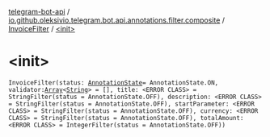 [telegram-bot-api](../../index.md) / [io.github.oleksivio.telegram.bot.api.annotations.filter.composite](../index.md) / [InvoiceFilter](index.md) / [&lt;init&gt;](./-init-.md)

# &lt;init&gt;

`InvoiceFilter(status: `[`AnnotationState`](../../io.github.oleksivio.telegram.bot.api.model.annotation/-annotation-state/index.md)` = AnnotationState.ON, validator: `[`Array`](https://kotlinlang.org/api/latest/jvm/stdlib/kotlin/-array/index.html)`<`[`String`](https://kotlinlang.org/api/latest/jvm/stdlib/kotlin/-string/index.html)`> = [], title: <ERROR CLASS> = StringFilter(status = AnnotationState.OFF), description: <ERROR CLASS> = StringFilter(status = AnnotationState.OFF), startParameter: <ERROR CLASS> = StringFilter(status = AnnotationState.OFF), currency: <ERROR CLASS> = StringFilter(status = AnnotationState.OFF), totalAmount: <ERROR CLASS> = IntegerFilter(status = AnnotationState.OFF))`